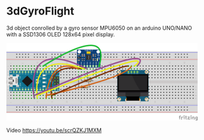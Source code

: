 # 3dGyroFlight
3d object conrolled by a gyro sensor MPU6050 on an arduino UNO/NANO with a SSD1306 OLED 128x64 pixel display.

![breadboard](/assets/images/3dGyroFlight_Steckplatine.png) 

Video https://youtu.be/scrQZKJ1MXM
